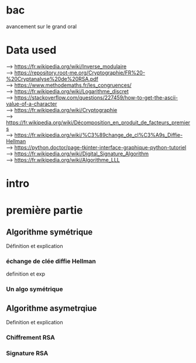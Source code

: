 # bac
avancement sur le grand oral

# Data used
--> https://fr.wikipedia.org/wiki/Inverse_modulaire <br>
--> https://repository.root-me.org/Cryptographie/FR%20-%20Cryptanalyse%20de%20RSA.pdf <br>
--> https://www.methodemaths.fr/les_congruences/ <br>
--> https://fr.wikipedia.org/wiki/Logarithme_discret <br>
--> https://stackoverflow.com/questions/227459/how-to-get-the-ascii-value-of-a-character <br>
--> https://fr.wikipedia.org/wiki/Cryptographie <br>
--> https://fr.wikipedia.org/wiki/Décomposition_en_produit_de_facteurs_premiers <br>
--> https://fr.wikipedia.org/wiki/%C3%89change_de_cl%C3%A9s_Diffie-Hellman <br>
--> https://python.doctor/page-tkinter-interface-graphique-python-tutoriel <br>
--> https://fr.wikipedia.org/wiki/Digital_Signature_Algorithm <br>
--> https://fr.wikipedia.org/wiki/Algorithme_LLL <br>

# intro

# première partie

<h2>Algorithme symétrique</h2>
<p>Définition et explication</p>
<h3>échange de clée diffie Hellman</h3>
<p>definition et exp</p>
<h3>Un algo symétrique</h3>
<h2>Algorithme asymetrqiue</h2>
<p>Definition et explication</p>
<h3>Chiffrement RSA</h3>
<p></p>
<h3>Signature RSA</h3>
